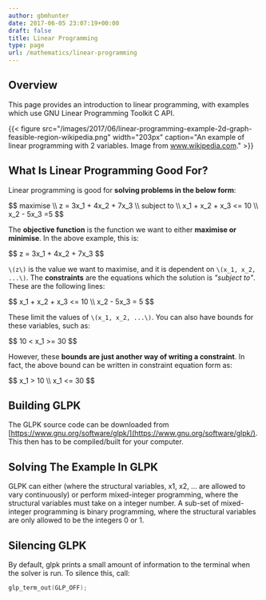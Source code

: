 ```yaml
---
author: gbmhunter
date: 2017-06-05 23:07:19+00:00
draft: false
title: Linear Programming
type: page
url: /mathematics/linear-programming
---
```


## Overview

This page provides an introduction to linear programming, with examples which use GNU Linear Programming Toolkit C API.

{{< figure src="/images/2017/06/linear-programming-example-2d-graph-feasible-region-wikipedia.png" width="203px" caption="An example of linear programming with 2 variables. Image from www.wikipedia.com."  >}}

## What Is Linear Programming Good For?

Linear programming is good for **solving problems in the below form**:

<div>
$$  
maximise \\  
z = 3x_1 + 4x_2 + 7x_3 \\  
subject to \\  
x_1 + x_2 + x_3 <= 10 \\  
x_2 - 5x_3 =5  
$$
</div>

The **objective function** is the function we want to either **maximise or minimise**. In the above example, this is:

<div>$$ z = 3x_1 + 4x_2 + 7x_3 $$</div>

`\(z\)` is the value we want to maximise, and it is dependent on `\(x_1, x_2, ...\)`. The **constraints** are the equations which the solution is _"subject to"_. These are the following lines:

<div>
$$ x_1 + x_2 + x_3 <= 10 \\  
x_2 - 5x_3 = 5 $$
</div>

These limit the values of `\(x_1, x_2, ...\)`. You can also have bounds for these variables, such as:

<div>$$ 10 < x_1 >= 30 $$</div>

However, these **bounds are just another way of writing a constraint**. In fact, the above bound can be written in constraint equation form as:

<div>
$$ x_1 > 10 \\  
 x_1 <= 30 $$
</div>

## Building GLPK

The GLPK source code can be downloaded from [https://www.gnu.org/software/glpk/](https://www.gnu.org/software/glpk/). This then has to be compiled/built for your computer.

## Solving The Example In GLPK

GLPK can either (where the structural variables, x1, x2, ... are allowed to vary continuously) or perform mixed-integer programming, where the structural variables must take on a integer number. A sub-set of mixed-integer programming is binary programming, where the structural variables are only allowed to be the integers 0 or 1.

## Silencing GLPK

By default, glpk prints a small amount of information to the terminal when the solver is run. To silence this, call:

```c    
glp_term_out(GLP_OFF);
```
